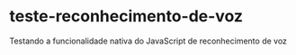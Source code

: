 # teste-reconhecimento-de-voz
Testando a funcionalidade nativa do JavaScript de reconhecimento de voz
